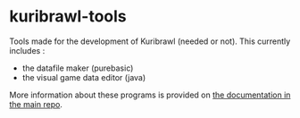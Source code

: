 # kuribrawl-tools
Tools made for the development of Kuribrawl (needed or not). 
This currently includes :
-  the datafile maker (purebasic)
-  the visual game data editor (java)

More information about these programs is provided on [the documentation in the main repo](https://github.com/TwilCynder/kuribrawl/blob/master/README.md). 